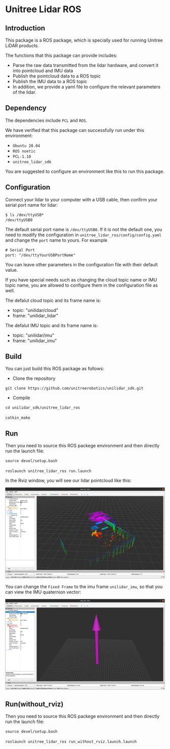 # Unitree Lidar ROS

## Introduction
This package is a ROS package, which is specially used for running Unitree LiDAR products.


The functions that this package can provide includes:
- Parse the raw data transmitted from the lidar hardware, and convert it into pointcloud and IMU data
- Publish the pointcloud data to a ROS topic
- Publish the IMU data to a ROS topic
- In addition, we provide a yaml file to configure the relevant parameters of the lidar.

## Dependency
The dependencies include `PCL` and `ROS`.

We have verified that this package can successfully run under this environment:
- `Ubuntu 20.04` 
- `ROS noetic`
- `PCL-1.10`
- `unitree_lidar_sdk`

You are suggested to configure an environment like this to run this package.


## Configuration

Connect your lidar to your computer with a USB cable, then confirm your serial port name for lidar:
```
$ ls /dev/ttyUSB*
/dev/ttyUSB0
```

The default serial port name is `/dev/ttyUSB0`.
If it is not the default one, you need to modify the configuration  in `unitree_lidar_ros/config/config.yaml`
and change the `port` name to yours. For example
```
# Serial Port
port: "/dev/ttyYourUSBPortName"
```

You can leave other parameters in the configuration file with their default value.

If you have special needs such as changing the cloud topic name or IMU topic name, you are allowed to configure them in the configuration file as well. 

The defalut cloud topic and its frame name is:
- topic: "unilidar/cloud"
- frame: "unilidar_lidar"

The defalut IMU topic and its frame name is:
- topic: "unilidar/imu"
- frame: "unilidar_imu"
  
## Build
You can just build this ROS package as follows:
- Clone the repository
```
git clone https://github.com/unitreerobotics/unilidar_sdk.git
```

- Compile
```
cd unilidar_sdk/unitree_lidar_ros

catkin_make
```


## Run
Then you need to source this ROS packege environment and then directly run the launch file:
```
source devel/setup.bash

roslaunch unitree_lidar_ros run.launch
```

In the Rviz window, you will see our lidar pointcloud like this:

![img](./docs/cloud.png)

You can change the `Fixed Frame` to the imu frame `unilidar_imu`, so that you can view the IMU quaternion vector:

![img](./docs/imu.png)


## Run(without_rviz)
Then you need to source this ROS packege environment and then directly run the launch file:
```
source devel/setup.bash

roslaunch unitree_lidar_ros run_without_rviz.launch.launch
```
